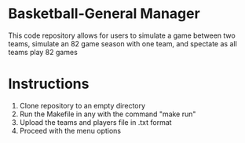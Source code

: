 # Basketball-General Manager
This code repository allows for users to simulate a game between two teams, simulate an 82 game season with one team, and spectate as all teams play 82 games

# Instructions
1. Clone repository to an empty directory
2. Run the Makefile in any  with the command "make run"
3. Upload the teams and players file in .txt format
4. Proceed with the menu options

